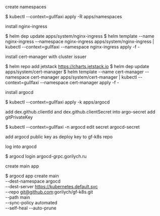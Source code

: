 
create namespaces

$ kubectl --context=gullfaxi apply -R apps/namespaces

install nginx-ingress

$ helm dep update apps/system/nginx-ingress
$ helm template --name nginx-ingress --namespace nginx-ingress apps/system/nginx-ingress | kubectl --context=gullfaxi --namespace nginx-ingress apply -f -

install cert-manager with cluster issuer

$ helm repo add jetstack https://charts.jetstack.io
$ helm dep update apps/system/cert-manager
$ helm template --name cert-manager --namespace cert-manager apps/system/cert-manager | kubectl --context=gullfaxi --namespace cert-manager apply -f -

install argocd

$ kubectl --context=gullfaxi apply -k apps/argocd

add dex.github.clientId and dex.github.clientSecret into argo-secret
add gitPrivateKey

$ kubectl --context=gullfaxi -n argocd edit secret argocd-secret

add argocd public key as deploy key to gf-k8s repo

log into argocd

$ argocd login argocd-grpc.gorilych.ru 

create main app

$ argocd app create main \
    --dest-namespace argocd \
    --dest-server https://kubernetes.default.svc \
    --repo git@github.com:gorilych/gf-k8s.git \
    --path main \
    --sync-policy automated \
    --self-heal --auto-prune
